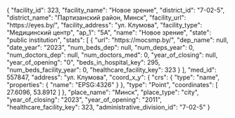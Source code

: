 {
    "facility_id": 323,
    "facility_name": "Новое зрение",
    "district_id": "7-02-5",
    "district_name": "Партизанский район, Минск",
    "facility_url": "https:\/\/eyes.by\/",
    "facility_address": "ул. Клумова",
    "facility_type": "Медицинский центр",
    "ap_1": "5А",
    "name": "Новое зрение",
    "state": "public institution",
    "stats": [
        {
            "url": "https:\/\/mocsmp.by\/",
            "dep_name": null,
            "date_year": "2023",
            "num_beds_dep": null,
            "num_deps_year": 0,
            "num_doctors_dep": null,
            "num_doctors_med": 0,
            "year_of_closing": null,
            "year_of_opening": "0",
            "beds_in_hospital_key": 295,
            "num_beds_facility_year": 0,
            "healthcare_facility_key": 323
        }
    ],
    "med_id": 557847,
    "address": "ул. Клумова",
    "coord_x_y": {
        "crs": {
            "type": "name",
            "properties": {
                "name": "EPSG:4326"
            }
        },
        "type": "Point",
        "coordinates": [
            27.6096,
            53.8912
        ]
    },
    "place_name": "Минск",
    "place_type": "city",
    "year_of_closing": "2023",
    "year_of_opening": "2011",
    "healthcare_facility_key": 323,
    "administrative_division_id": "7-02-5"
}